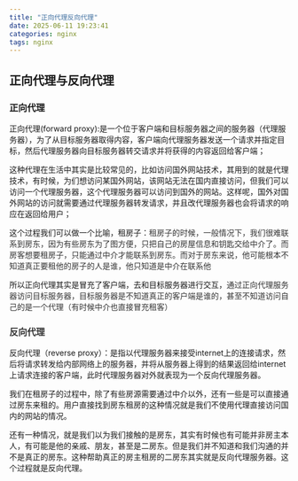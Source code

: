 ```yaml
---
title: "正向代理反向代理"
date: 2025-06-11 19:23:41
categories: nginx
tags: nginx
---
```


## 正向代理与反向代理

### <span style="font-size: 16px">正向代理</span>

<span style="font-size: 14px">正向代理(forward proxy):是一个位于客户端和目标服务器之间的服务器（代理服务器），为了从目标服务器取得内容，客户端向代理服务器发送一个请求并指定目标，然后代理服务器向目标服务器转交请求并将获得的内容返回给客户端；</span>

<span style="font-size: 14px">这种代理在生活中其实是比较常见的，比如访问国外网站技术，其用到的就是代理技术，有时候，为们想访问某国外网站，该网站无法在国内直接访问，但我们可以访问一个代理服务器，这个代理服务器可以访问到国外的网站。这样呢，国外对国外网站的访问就需要通过代理服务器转发请求，并且改代理服务器也会将请求的响应在返回给用户；</span>

<span style="font-size: 14px">这个过程我们可以做一个比喻，租房子：</span><span style="font-size: 14px; color: rgb(51, 51, 51)">租房子的时候，一般情况下，我们很难联系到房东，因为有些房东为了图方便，只把自己的房屋信息和钥匙交给中介了。而房客想要租房子，只能通过中介才能联系到房东。而对于房东来说，他可能根本不知道真正要租他的房子的人是谁，他只知道是中介在联系他</span>

<span style="font-size: 14px">所以正向代理其实是冒充了客户端，去和目标服务器进行交互</span>，<span style="font-size: 14px; color: rgb(51, 51, 51)">通过正向代理服务器访问目标服务器，目标服务器是不知道真正的客户端是谁的，甚至不知道访问自己的是一个代理（有时候中介也直接冒充租客）</span>

### <span style="font-size: 16px; color: rgb(51, 51, 51)">反向代理</span>

<span style="font-size: 14px">反向代理（reverse proxy）：是指以代理服务器来接受internet上的连接请求，然后将请求转发给内部网络上的服务器，并将从服务器上得到的结果返回给internet上请求连接的客户端，此时代理服务器对外就表现为一个反向代理服务器。</span>

<span style="font-size: 14px">我们在租房子的过程中，除了有些房源需要通过中介以外，还有一些是可以直接通过房东来租的。用户直接找到房东租房的这种情况就是我们不使用代理直接访问国内的网站的情况。</span>

<span style="font-size: 14px">还有一种情况，就是我们以为我们接触的是房东，其实有时候也有可能并非房主本人，有可能是他的亲戚、朋友，甚至是二房东。但是我们并不知道和我们沟通的并不是真正的房东。这种帮助真正的房主租房的二房东其实就是反向代理服务器。这个过程就是反向代理。</span>
